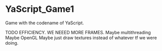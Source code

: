 # YaScript_Game1
Game with the codename of YaScript.




TODO
EFFICIENCY. WE NEEED MORE FRAMES.
Maybe multithreading
Maybe OpenGL
Maybe just draw textures instead of whatever tf we were doing.
